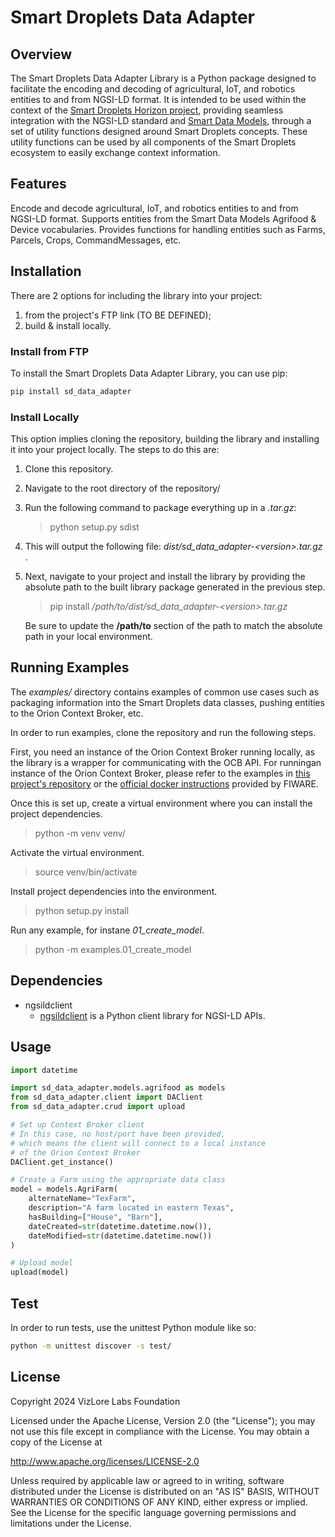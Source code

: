 # Smart Droplets Data Adapter

## Overview

The Smart Droplets Data Adapter Library is a Python package designed to facilitate the encoding and decoding of agricultural, IoT, and robotics entities to and from NGSI-LD format. It is intended to be used within the context of the [Smart Droplets Horizon project](https://smartdroplets.eu/), providing seamless integration with the NGSI-LD standard and [Smart Data Models](https://smartdatamodels.org/), through a set of utility functions designed around Smart Droplets concepts. These utility functions can be used by all components of the Smart Droplets ecosystem to easily exchange context information.

## Features

Encode and decode agricultural, IoT, and robotics entities to and from NGSI-LD format.
Supports entities from the Smart Data Models Agrifood & Device vocabularies.
Provides functions for handling entities such as Farms, Parcels, Crops, CommandMessages, etc.

## Installation

There are 2 options for including the library into your project:

1. from the project's FTP link (TO BE DEFINED);
1. build & install locally.

### Install from FTP

To install the Smart Droplets Data Adapter Library, you can use pip:

```bash
pip install sd_data_adapter
```

### Install Locally

This option implies cloning the repository, building the library and installing it into your project locally. The steps to do this are:

1. Clone this repository.

1. Navigate to the root directory of the repository/

1. Run the following command to package everything up in a _.tar.gz_:
    
    > python setup.py sdist

1. This will output the following file: _dist/sd_data_adapter-\<version\>.tar.gz_ .

1. Next, navigate to your project and install the library by providing the absolute path to the built library package generated in the previous step.

    > pip install _/path/to/dist/sd_data_adapter-\<version\>.tar.gz_

    Be sure to update the __/path/to__ section of the path to match the absolute path in your local environment.

## Running Examples

The _examples/_ directory contains examples of common use cases such as packaging information into the Smart Droplets data classes, pushing entities to the Orion Context Broker, etc.

In order to run examples, clone the repository and run the following steps.

First, you need an instance of the Orion Context Broker running locally, as the library is a wrapper for communicating with the OCB API. For runningan instance of the Orion Context Broker, please refer to the examples in [this project's repository](https://github.com/Smart-Droplets-Project/contextBrokerExamples) or the [official docker instructions](https://hub.docker.com/r/fiware/orion) provided by FIWARE.

Once this is set up, create a virtual environment where you can install the project dependencies.

> python -m venv venv/

Activate the virtual environment.

> source venv/bin/activate

Install project dependencies into the environment.

> python setup.py install

Run any example, for instane _01_create_model_.

> python -m examples.01_create_model

## Dependencies

- ngsildclient
    - [ngsildclient](https://pypi.org/project/ngsildclient/) is a Python client library for NGSI-LD APIs.

## Usage

```py
import datetime

import sd_data_adapter.models.agrifood as models
from sd_data_adapter.client import DAClient
from sd_data_adapter.crud import upload

# Set up Context Broker client
# In this case, no host/port have been provided,
# which means the client will connect to a local instance 
# of the Orion Context Broker  
DAClient.get_instance()

# Create a Farm using the appropriate data class
model = models.AgriFarm(
    alternateName="TexFarm",
    description="A farm located in eastern Texas",
    hasBuilding=["House", "Barn"],
    dateCreated=str(datetime.datetime.now()),
    dateModified=str(datetime.datetime.now())
)

# Upload model 
upload(model)
```

## Test

In order to run tests, use the unittest Python module like so:

```bash
python -m unittest discover -s test/
```

## License

Copyright 2024 VizLore Labs Foundation

Licensed under the Apache License, Version 2.0 (the "License");
you may not use this file except in compliance with the License.
You may obtain a copy of the License at

http://www.apache.org/licenses/LICENSE-2.0

Unless required by applicable law or agreed to in writing, software
distributed under the License is distributed on an "AS IS" BASIS,
WITHOUT WARRANTIES OR CONDITIONS OF ANY KIND, either express or implied.
See the License for the specific language governing permissions and
limitations under the License.